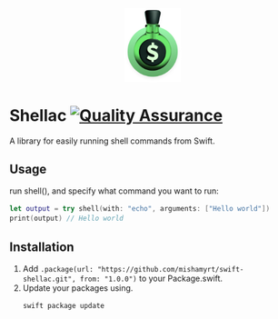 <p align="center">
    <img src="./Assets/logo@2x.png" width="100px" />
</p>

# Shellac [![Quality Assurance](https://github.com/mishamyrt/swift-shellac/actions/workflows/qa.yaml/badge.svg)](https://github.com/mishamyrt/swift-shellac/actions/workflows/qa.yaml)

A library for easily running shell commands from Swift.

## Usage

run shell(), and specify what command you want to run:

```swift
let output = try shell(with: "echo", arguments: ["Hello world"])
print(output) // Hello world
```

## Installation

1. Add `.package(url: "https://github.com/mishamyrt/swift-shellac.git", from: "1.0.0")` to your Package.swift.
2. Update your packages using.
    ```sh
    swift package update
    ```

